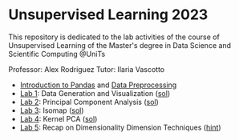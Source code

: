 # Unsupervised Learning 2023
This repository is dedicated to the lab activities of the course of Unsupervised Learning of the Master's degree in Data Science and Scientific Computing @UniTs

Professor: Alex Rodriguez
Tutor: Ilaria Vascotto

* [Introduction to Pandas](Notebooks/Lab0a-IntrotoPandas.ipynb) and [Data Preprocessing](Notebooks/Lab0b-DataPreprocessing.ipynb)
* [Lab 1](Lab1.pdf): Data Generation and Visualization ([sol](Notebooks/Lab1-DataGeneration.ipynb))
* [Lab 2](Lab2.pdf): Principal Component Analysis ([sol](Notebooks/Lab2-PCA.ipynb))
* [Lab 3](Lab3.pdf): Isomap ([sol](Notebooks/Lab3-Isomap.ipynb))
* [Lab 4](Lab4.pdf): Kernel PCA ([sol](Notebooks/Lab4-KernelPCA.ipynb))
* [Lab 5](Lab5.pdf): Recap on Dimensionality Dimension Techniques ([hint](Notebooks/Lab5-DimensionalityReduction.ipynb))
